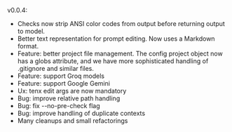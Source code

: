 
v0.0.4:

- Checks now strip ANSI color codes from output before returning output to model.
- Better text representation for prompt editing. Now uses a Markdown format.
- Feature: better project file management. The config project object now has a
  globs attribute, and we have more sophisticated handling of .gitignore and
  similar files.
- Feature: support Groq models
- Feature: support Google Gemini
- Ux: tenx edit args are now mandatory
- Bug: improve relative path handling
- Bug: fix --no-pre-check flag
- Bug: improve handling of duplicate contexts
- Many cleanups and small refactorings

